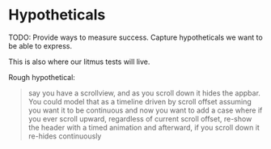 # Hypotheticals

TODO: Provide ways to measure success. Capture hypotheticals we want to be able to express.

This is also where our litmus tests will live.

Rough hypothetical:

> say you have a scrollview, and as you scroll down it hides the appbar. You could model that as a timeline driven by scroll offset assuming you want it to be continuous and now you want to add a case where if you ever scroll upward, regardless of current scroll offset, re-show the header with a timed animation and afterward, if you scroll down it re-hides continuously